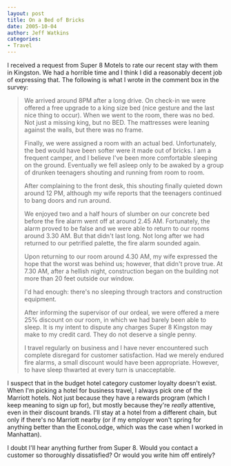 ```yaml
---
layout: post
title: On a Bed of Bricks
date: 2005-10-04
author: Jeff Watkins
categories:
- Travel
---
```


I received a request from Super 8 Motels to rate our recent stay with them in Kingston. We had a horrible time and I think I did a reasonably decent job of expressing that. The following is what I wrote in the comment box in the survey:
<!--more-->
> We arrived around 8PM after a long drive. On check-in we were offered a free upgrade to a king size bed (nice gesture and the last nice thing to occur). When we went to the room, there was no bed. Not just a missing king, but no BED. The mattresses were leaning against the walls, but there was no frame.
> 
> Finally, we were assigned a room with an actual bed. Unfortunately, the bed would have been softer were it made out of bricks. I am a frequent camper, and I believe I've been more comfortable sleeping on the ground. Eventually we fell asleep only to be awaked by a group of drunken teenagers shouting and running from room to room.
> 
> After complaining to the front desk, this shouting finally quieted down around 12 PM, although my wife reports that the teenagers continued to bang doors and run around.
> 
> We enjoyed two and a half hours of slumber on our concrete bed before the fire alarm went off at around 2.45 AM. Fortunately, the alarm proved to be false and we were able to return to our rooms around 3.30 AM. But that didn't last long. Not long after we had returned to our petrified palette, the fire alarm sounded again.
> 
> Upon returning to our room around 4.30 AM, my wife expressed the hope that the worst was behind us; however, that didn't prove true. At 7.30 AM, after a hellish night, construction began on the building not more than 20 feet outside our window.
> 
> I'd had enough: there's no sleeping through tractors and construction equipment.
> 
> After informing the supervisor of our ordeal, we were offered a mere 25% discount on our room, in which we had barely been able to sleep. It is my intent to dispute any charges Super 8 Kingston may make to my credit card. They do not deserve a single penny.
> 
> I travel regularly on business and I have never encountered such complete disregard for customer satisfaction. Had we merely endured fire alarms, a small discount would have been appropriate. However, to have sleep thwarted at every turn is unacceptable.
	
I suspect that in the budget hotel category customer loyalty doesn't exist. When I'm picking a hotel for business travel, I always pick one of the Marriott hotels. Not just because they have a rewards program (which I keep meaning to sign up for), but mostly because they're *really* attentive, even in their discount brands. I'll stay at a hotel from a different chain, but only if there's no Marriott nearby (or if my employer won't spring for anything better than the EconoLodge, which was the case when I worked in Manhattan).

I doubt I'll hear anything further from Super 8. Would you contact a customer so thoroughly dissatisfied? Or would you write him off entirely?